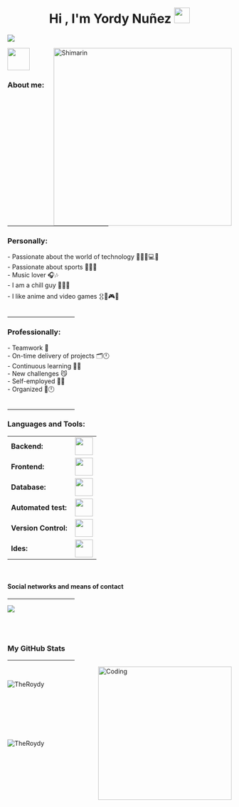 <h1 align="center"><b>Hi , I'm Yordy Nuñez </b><img src="https://media.giphy.com/media/hvRJCLFzcasrR4ia7z/giphy.gif" width="35"></h1>

![](https://github.com/halfrost/halfrost/blob/master/icons/header_.png)

<img align="right" width="400" alt="Shimarin" src="https://i.pinimg.com/736x/64/9f/1a/649f1a02d9873455496a141930ad3a23.jpg"/>
<!---
COMENTARIO PARA LOS FONDOS DE PANTALLA
Anime girl: https://i.imgur.com/aNBi8Jf.png
Shorekeeper: https://i.pinimg.com/736x/62/34/a5/6234a54953bfdb107ff83d1b6e2aaeff.jpg
https://i.pinimg.com/736x/9c/6f/80/9c6f80b127ca92ba228f4d93d3bc4961.jpg
Frieren: https://i.pinimg.com/736x/9d/f4/e2/9df4e20c782ece9473f56b16b1235b79.jpg
https://i.pinimg.com/736x/9f/e1/44/9fe144518c91cb2b4f8d37217d503af8.jpg
https://i.pinimg.com/736x/66/71/41/6671417a4c904bfb8ceef11456986ef6.jpg
Mas fondos:
https://i.pinimg.com/736x/57/82/f3/5782f3d36b21601b1c1060a71433f9fb.jpg
https://i.pinimg.com/736x/de/8e/7a/de8e7a3bf2e8ee05644a6bf88988e6b8.jpg
https://i.pinimg.com/736x/64/9f/1a/649f1a02d9873455496a141930ad3a23.jpg
https://i.pinimg.com/736x/01/c2/a6/01c2a6a2f14d51517de646c22e29df3f.jpg
--->
<picture><img src = "https://github.com/7oSkaaa/7oSkaaa/blob/main/Images/about_me.gif?raw=true" width = 50px></picture> <h3>About me: </h3>
<hr width="45%" >
<h3>Personally: </h3>
-  Passionate about the world of technology 🧑‍💻🌐💻🛜<br>
-  Passionate about sports 🏋️‍♂️💪<br>
-  Music lover 🎧🎶<br>
-  I am a chill guy 🌅🧘‍♂️<br>
-  I like anime and video games 𒌐🏯🎮👾<br>

<br>
<hr width="30%" >
<h3>Professionally: </h3>
-  Teamwork 🤝<br>
-  On-time delivery of projects 🗂️🕛<br>
-  Continuous learning 🧑‍💻<br>
-  New challenges 😼<br>
-  Self-employed 🧑‍🏫<br>
-  Organized 📁🕛<br>

 <br>
 <hr width="30%" >
<h3 align="left">Languages and Tools:</h3>
<table>
    <tr>
        <td style="font-weight: bold; padding-right: 10px; vertical-align: center; border: none;">Backend:</td>
        <td><img height="40" src="https://skillicons.dev/icons?i=java,cs,spring"/></td>
    </tr>
    <tr>
        <td style="font-weight: bold; padding-right: 10px; vertical-align: center;">Frontend:</td>
        <td><img height="40" src="https://skillicons.dev/icons?i=bootstrap,html,css,js,figma"/></td>
    </tr>
    <tr>
        <td style="font-weight: bold; padding-right: 10px; vertical-align: center; border: none;">Database:</td>
        <td><img height="40" src="https://skillicons.dev/icons?i=mysql"/></td>
    </tr>
    <tr>
        <td style="font-weight: bold; padding-right: 10px; vertical-align: center; border: none;">Automated test:</td>
        <td><img height="40" src="https://skillicons.dev/icons?i=selenium"/></td>
    </tr>
    <tr>
        <td style="font-weight: bold; padding-right: 10px; vertical-align: center; border: none;">Version Control:</td>
        <td><img height="40" src="https://skillicons.dev/icons?i=github"/></td>
    </tr>
    <tr>
        <td style="font-weight: bold; padding-right: 10px; vertical-align: center; border: none;">Ides:</td>
        <td><img height="40" src="https://skillicons.dev/icons?i=vscode,visualstudio"/></td>
    </tr>
</table>
 
 <br>
<h4>Social networks and means of contact </h4>
<hr width="30%" >
<span>
 <!---
 <a href= "https://www.instagram.com/the_roydy/">
    <img src="https://img.shields.io/badge/Instagram-%23E4405F.svg?style=for-the-badge&logo=Instagram&logoColor=white">
</a>--->
<a href= "https://www.linkedin.com/in/yordy-erik-nu%C3%B1ez-pineda-406156269/">
    <img src="https://img.shields.io/badge/linkedin-%230077B5.svg?style=for-the-badge&logo=linkedin&logoColor=white">
</a>
</span>

<br><br>
<h3>My GitHub Stats</h3>
<hr width="30%" >
<img align="right" alt="Coding" width="300" src="https://cdn.dribbble.com/users/1277312/screenshots/14733298/media/39b1045e593737587dd60e42c8422d1f.gif" >
<br>


<p><img align="left" src="https://github-readme-stats.vercel.app/api/top-langs?username=TheRoydy&show_icons=true&theme=dark&locale=en&layout=compact" alt="TheRoydy" /></p>

<br><br><br><br><br><br><br>
<p>&nbsp;<img align="left" src="https://github-readme-stats.vercel.app/api?username=TheRoydy&show_icons=true&theme=dark&locale=en" alt="TheRoydy" /></p>
<br><br><br><br><br><br><br><br><br><br>
